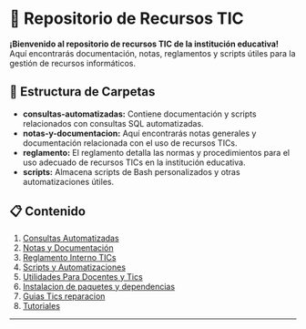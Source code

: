 # 🚀 Repositorio de Recursos TIC

**¡Bienvenido al repositorio de recursos TIC de la institución educativa!** Aquí encontrarás documentación, notas, reglamentos y scripts útiles para la gestión de recursos informáticos.

## 📂 Estructura de Carpetas

- **consultas-automatizadas:** Contiene documentación y scripts relacionados con consultas SQL automatizadas.
- **notas-y-documentacion:** Aquí encontrarás notas generales y documentación relacionada con el uso de recursos TICs.
- **reglamento:** El reglamento detalla las normas y procedimientos para el uso adecuado de recursos TICs en la institución educativa.
- **scripts:** Almacena scripts de Bash personalizados y otras automatizaciones útiles.

## 📋 Contenido

1. [Consultas Automatizadas](./consultas-automatizadas/consultasSQLNotebooks.md)
2. [Notas y Documentación](./notas-y-documentacion/notaas1.md)
3. [Reglamento Interno TICs](reglamento/reglamentoInternoTics.md)
4. [Scripts y Automatizaciones](scripts/)
5. [Utilidades Para Docentes y Tics](./recursosProgramas/utilidades.md)
6. [Instalacion de paquetes y dependencias](./instalaciones/index.md)
7. [Guias Tics reparacion](./guiasReparacion/index.md)
8. [Tutoriales](./tutoriales/tutoriales.md)

***
